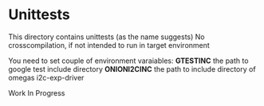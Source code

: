 # Unittests

This directory contains unittests (as the name suggests)
No crosscompilation, if not intended to run in target environment

You need to set couple of environment varaiables:
__GTESTINC__ the path to google test include directory
__ONIONI2CINC__ the path to include directory of omegas i2c-exp-driver

Work In Progress  
